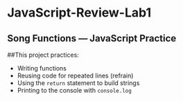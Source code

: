 # JavaScript-Review-Lab1

## Song Functions — JavaScript Practice  

##This project practices: 
- Writing functions
- Reusing code for repeated lines (refrain)
- Using the `return` statement to build strings
- Printing to the console with `console.log`
